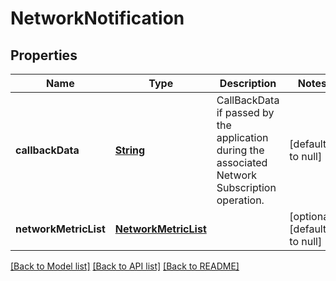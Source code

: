 # NetworkNotification
## Properties

Name | Type | Description | Notes
------------ | ------------- | ------------- | -------------
**callbackData** | [**String**](string.md) | CallBackData if passed by the application during the associated Network Subscription operation. | [default to null]
**networkMetricList** | [**NetworkMetricList**](NetworkMetricList.md) |  | [optional] [default to null]

[[Back to Model list]](../README.md#documentation-for-models) [[Back to API list]](../README.md#documentation-for-api-endpoints) [[Back to README]](../README.md)

